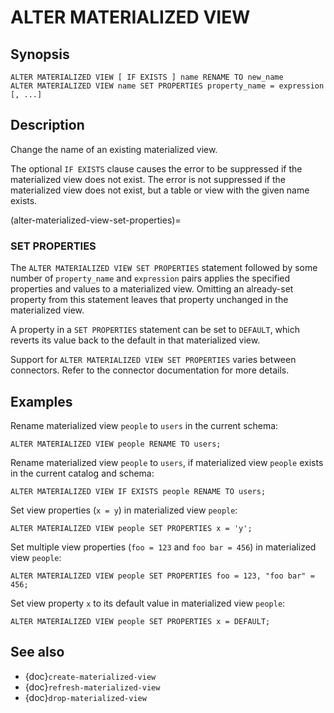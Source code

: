 # ALTER MATERIALIZED VIEW

## Synopsis

```text
ALTER MATERIALIZED VIEW [ IF EXISTS ] name RENAME TO new_name
ALTER MATERIALIZED VIEW name SET PROPERTIES property_name = expression [, ...]
```

## Description

Change the name of an existing materialized view.

The optional `IF EXISTS` clause causes the error to be suppressed if the
materialized view does not exist. The error is not suppressed if the
materialized view does not exist, but a table or view with the given name
exists.

(alter-materialized-view-set-properties)=
### SET PROPERTIES

The `ALTER MATERIALIZED VIEW SET PROPERTIES`  statement followed by some number
of `property_name` and `expression` pairs applies the specified properties
and values to a materialized view. Omitting an already-set property from this
statement leaves that property unchanged in the materialized view.

A property in a `SET PROPERTIES` statement can be set to `DEFAULT`, which
reverts its value back to the default in that materialized view.

Support for `ALTER MATERIALIZED VIEW SET PROPERTIES` varies between
connectors. Refer to the connector documentation for more details.

## Examples

Rename materialized view `people` to `users` in the current schema:

```
ALTER MATERIALIZED VIEW people RENAME TO users;
```

Rename materialized view `people` to `users`, if materialized view
`people` exists in the current catalog and schema:

```
ALTER MATERIALIZED VIEW IF EXISTS people RENAME TO users;
```

Set view properties (`x = y`) in materialized view `people`:

```
ALTER MATERIALIZED VIEW people SET PROPERTIES x = 'y';
```

Set multiple view properties (`foo = 123` and `foo bar = 456`) in
materialized view `people`:

```
ALTER MATERIALIZED VIEW people SET PROPERTIES foo = 123, "foo bar" = 456;
```

Set view property `x` to its default value in materialized view `people`:

```
ALTER MATERIALIZED VIEW people SET PROPERTIES x = DEFAULT;
```

## See also

- {doc}`create-materialized-view`
- {doc}`refresh-materialized-view`
- {doc}`drop-materialized-view`
